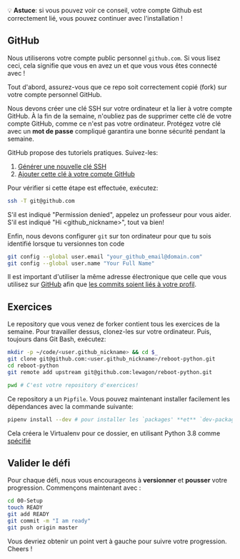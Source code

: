 
:bulb: **Astuce**: si vous pouvez voir ce conseil, votre compte Github est correctement lié, vous pouvez continuer avec l'installation !

## GitHub

Nous utiliserons votre compte public personnel `github.com`. Si vous lisez ceci, cela signifie que vous en avez un et que vous vous êtes connecté avec !

Tout d'abord, assurez-vous que ce repo soit correctement copié (fork) sur votre compte personnel GitHub.

Nous devons créer une clé SSH sur votre ordinateur et la lier à votre compte GitHub. À la fin de la semaine, n'oubliez pas de supprimer cette clé de votre compte GitHub, comme ce n'est pas votre ordinateur. Protégez votre clé avec un **mot de passe** compliqué garantira une bonne sécurité pendant la semaine.

GitHub propose des tutoriels pratiques. Suivez-les:

1. [Générer une nouvelle clé SSH](https://help.github.com/articles/generating-a-new-ssh-key-and-adding-it-to-the-ssh-agent/#platform-windows)
1. [Ajouter cette clé à votre compte GitHub](https://help.github.com/articles/adding-a-new-ssh-key-to-your-github-account/#platform-windows)

Pour vérifier si cette étape est effectuée, exécutez:

```bash
ssh -T git@github.com
```

S'il est indiqué "Permission denied", appelez un professeur pour vous aider. S'il est indiqué "Hi <github_nickname>", tout va bien!

Enfin, nous devons configurer `git` sur ton ordinateur pour que tu sois identifié lorsque tu versionnes ton code

```bash
git config --global user.email "your_github_email@domain.com"
git config --global user.name "Your Full Name"
```

Il est important d'utiliser la même adresse électronique que celle que vous utilisez sur [GitHub](https://github.com/settings/emails) afin que [les commits soient liés à votre profil](https://help.github.com/articles/why-are-my-commits-linked-to-the-wrong-user/#commits-are-not-linked-to-any-user).


## Exercices

Le repository que vous venez de forker contient tous les exercices de la semaine. Pour travailler dessus, clonez-les sur votre ordinateur. Puis, toujours dans Git Bash, exécutez:

```bash
mkdir -p ~/code/<user.github_nickname> && cd $_
git clone git@github.com:<user.github_nickname>/reboot-python.git
cd reboot-python
git remote add upstream git@github.com:lewagon/reboot-python.git

pwd # C'est votre repository d'exercices!
```

Ce repository a un `Pipfile`. Vous pouvez maintenant installer facilement les dépendances avec la commande suivante:

```bash
pipenv install --dev # pour installer les `packages' **et** `dev-packages`
```

Cela créera le Virtualenv pour ce dossier, en utilisant Python 3.8 comme [spécifié](https://github.com/lewagon/reboot-python/blob/master/Pipfile#L15-L16)

## Valider le défi

Pour chaque défi, nous vous encourageons à **versionner** et **pousser** votre progression. Commençons maintenant avec :

```bash
cd 00-Setup
touch READY
git add READY
git commit -m "I am ready"
git push origin master
```

Vous devriez obtenir un point vert à gauche pour suivre votre progression. Cheers !
